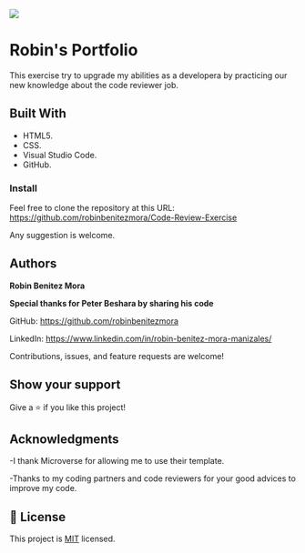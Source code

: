 ![](https://img.shields.io/badge/Microverse-blueviolet)
# Robin's Portfolio

>
This exercise try to upgrade my abilities as a developera by practicing our new knowledge about the code reviewer job.

## Built With

- HTML5.
- CSS.
- Visual Studio Code.
- GitHub.


### Install
Feel free to clone the repository at this URL: https://github.com/robinbenitezmora/Code-Review-Exercise

Any suggestion is welcome.

## Authors

 **Robin Benitez Mora**

 **Special thanks for Peter Beshara by sharing his code**

GitHub: https://github.com/robinbenitezmora

LinkedIn: https://www.linkedin.com/in/robin-benitez-mora-manizales/

Contributions, issues, and feature requests are welcome!

## Show your support

Give a ⭐️ if you like this project!

## Acknowledgments

-I thank Microverse for allowing me to use their template.

-Thanks to my coding partners and code reviewers for your good advices to improve my code.

## 📝 License

This project is [MIT](./MIT.md) licensed.